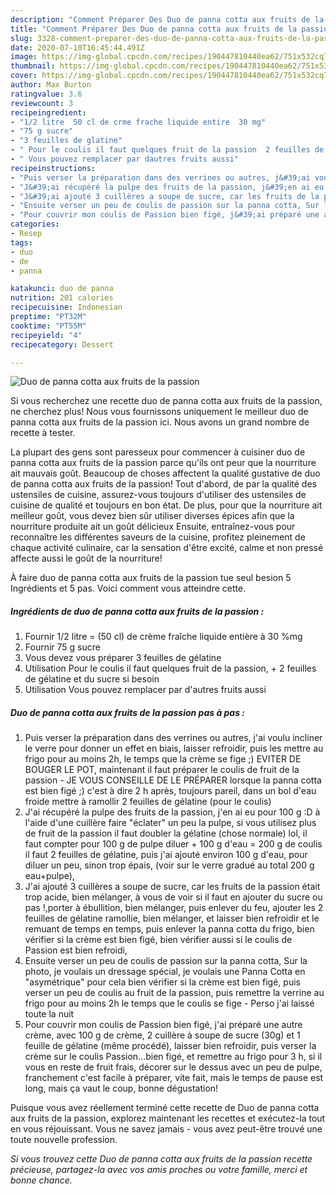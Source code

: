 ```yaml
---
description: "Comment Préparer Des Duo de panna cotta aux fruits de la passion"
title: "Comment Préparer Des Duo de panna cotta aux fruits de la passion"
slug: 3328-comment-preparer-des-duo-de-panna-cotta-aux-fruits-de-la-passion
date: 2020-07-10T16:45:44.491Z
image: https://img-global.cpcdn.com/recipes/190447810440ea62/751x532cq70/duo-de-panna-cotta-aux-fruits-de-la-passion-photo-principale-de-la-recette.jpg
thumbnail: https://img-global.cpcdn.com/recipes/190447810440ea62/751x532cq70/duo-de-panna-cotta-aux-fruits-de-la-passion-photo-principale-de-la-recette.jpg
cover: https://img-global.cpcdn.com/recipes/190447810440ea62/751x532cq70/duo-de-panna-cotta-aux-fruits-de-la-passion-photo-principale-de-la-recette.jpg
author: Max Burton
ratingvalue: 3.6
reviewcount: 3
recipeingredient:
- "1/2 litre  50 cl de crme frache liquide entire  30 mg"
- "75 g sucre"
- "3 feuilles de glatine"
- " Pour le coulis il faut quelques fruit de la passion  2 feuilles de glatine et du sucre si besoin"
- " Vous pouvez remplacer par dautres fruits aussi"
recipeinstructions:
- "Puis verser la préparation dans des verrines ou autres, j&#39;ai voulu incliner le verre pour donner un effet en biais, laisser refroidir, puis les mettre au frigo pour au moins 2h, le temps que la crème se fige ;) EVITER DE BOUGER LE POT, maintenant il faut préparer le coulis de fruit de la passion  JE VOUS CONSEILLE DE LE PRÉPARER lorsque la panna cotta est bien figé ;) c&#39;est à dire 2 h après, toujours pareil, dans un bol d&#39;eau froide mettre à ramollir 2 feuilles de gélatine (pour le coulis)"
- "J&#39;ai récupéré la pulpe des fruits de la passion, j&#39;en ai eu pour 100 g :D à l&#39;aide d&#39;une cuillère faire &#34;éclater&#34; un peu la pulpe, si vous utilisez plus de fruit de la passion il faut doubler la gélatine (chose normale) lol, il faut compter pour 100 g de pulpe diluer + 100 g d&#39;eau = 200 g de coulis il faut 2 feuilles de gélatine, puis j&#39;ai ajouté environ 100 g d&#39;eau, pour diluer un peu, sinon trop épais, (voir sur le verre gradué au total 200 g eau+pulpe),"
- "J&#39;ai ajouté 3 cuillères a soupe de sucre, car les fruits de la passion était trop acide, bien mélanger, à vous de voir si il faut en ajouter du sucre ou pas !,porter à ébullition, bien mélanger, puis enlever du feu, ajouter les 2 feuilles de gélatine ramollie, bien mélanger, et laisser bien refroidir et le remuant de temps en temps, puis enlever la panna cotta du frigo, bien vérifier si la crème est bien figé, bien vérifier aussi si le coulis de Passion est bien refroidi,"
- "Ensuite verser un peu de coulis de passion sur la panna cotta, Sur la photo, je voulais un dressage spécial, je voulais une Panna Cotta en &#34;asymétrique&#34; pour cela bien vérifier si la crème est bien figé, puis verser un peu de coulis au fruit de la passion, puis remettre la verrine au frigo pour au moins 2h le temps que le coulis se fige  Perso j&#39;ai laissé toute la nuit"
- "Pour couvrir mon coulis de Passion bien figé, j&#39;ai préparé une autre crème, avec 100 g de crème, 2 cuillère à soupe de sucre (30g) et 1 feuille de gélatine (même procédé), laisser bien refroidir, puis verser la crème sur le coulis Passion...bien figé, et remettre au frigo pour 3 h, si il vous en reste de fruit frais, décorer sur le dessus avec un peu de pulpe, franchement c&#39;est facile à préparer, vite fait, mais le temps de pause est long, mais ça vaut le coup, bonne dégustation!"
categories:
- Resep
tags:
- duo
- de
- panna

katakunci: duo de panna 
nutrition: 201 calories
recipecuisine: Indonesian
preptime: "PT32M"
cooktime: "PT55M"
recipeyield: "4"
recipecategory: Dessert

---
```



![Duo de panna cotta aux fruits de la passion](https://img-global.cpcdn.com/recipes/190447810440ea62/751x532cq70/duo-de-panna-cotta-aux-fruits-de-la-passion-photo-principale-de-la-recette.jpg)

Si vous recherchez une recette duo de panna cotta aux fruits de la passion, ne cherchez plus! Nous vous fournissons uniquement le meilleur duo de panna cotta aux fruits de la passion ici. Nous avons un grand nombre de recette à tester.

La plupart des gens sont paresseux pour commencer à cuisiner duo de panna cotta aux fruits de la passion parce qu'ils ont peur que la nourriture ait mauvais goût. Beaucoup de choses affectent la qualité gustative de duo de panna cotta aux fruits de la passion! Tout d'abord, de par la qualité des ustensiles de cuisine, assurez-vous toujours d'utiliser des ustensiles de cuisine de qualité et toujours en bon état. De plus, pour que la nourriture ait meilleur goût, vous devez bien sûr utiliser diverses épices afin que la nourriture produite ait un goût délicieux Ensuite, entraînez-vous pour reconnaître les différentes saveurs de la cuisine, profitez pleinement de chaque activité culinaire, car la sensation d'être excité, calme et non pressé affecte aussi le goût de la nourriture!

<!--inarticleads1-->

À faire duo de panna cotta aux fruits de la passion tue seul besion 5 Ingrédients et 5 pas. Voici comment vous atteindre cette.

##### Ingrédients de duo de panna cotta aux fruits de la passion :

1. Fournir 1/2 litre = (50 cl) de crème fraîche liquide entière à 30 %mg
1. Fournir 75 g sucre
1. Vous devez vous préparer 3 feuilles de gélatine
1. Utilisation  Pour le coulis il faut quelques fruit de la passion, + 2 feuilles de gélatine et du sucre si besoin
1. Utilisation  Vous pouvez remplacer par d&#39;autres fruits aussi




<!--inarticleads2-->

##### Duo de panna cotta aux fruits de la passion pas à pas :

1. Puis verser la préparation dans des verrines ou autres, j&#39;ai voulu incliner le verre pour donner un effet en biais, laisser refroidir, puis les mettre au frigo pour au moins 2h, le temps que la crème se fige ;) EVITER DE BOUGER LE POT, maintenant il faut préparer le coulis de fruit de la passion  - JE VOUS CONSEILLE DE LE PRÉPARER lorsque la panna cotta est bien figé ;) c&#39;est à dire 2 h après, toujours pareil, dans un bol d&#39;eau froide mettre à ramollir 2 feuilles de gélatine (pour le coulis)
1. J&#39;ai récupéré la pulpe des fruits de la passion, j&#39;en ai eu pour 100 g :D à l&#39;aide d&#39;une cuillère faire &#34;éclater&#34; un peu la pulpe, si vous utilisez plus de fruit de la passion il faut doubler la gélatine (chose normale) lol, il faut compter pour 100 g de pulpe diluer + 100 g d&#39;eau = 200 g de coulis il faut 2 feuilles de gélatine, puis j&#39;ai ajouté environ 100 g d&#39;eau, pour diluer un peu, sinon trop épais, (voir sur le verre gradué au total 200 g eau+pulpe),
1. J&#39;ai ajouté 3 cuillères a soupe de sucre, car les fruits de la passion était trop acide, bien mélanger, à vous de voir si il faut en ajouter du sucre ou pas !,porter à ébullition, bien mélanger, puis enlever du feu, ajouter les 2 feuilles de gélatine ramollie, bien mélanger, et laisser bien refroidir et le remuant de temps en temps, puis enlever la panna cotta du frigo, bien vérifier si la crème est bien figé, bien vérifier aussi si le coulis de Passion est bien refroidi,
1. Ensuite verser un peu de coulis de passion sur la panna cotta, Sur la photo, je voulais un dressage spécial, je voulais une Panna Cotta en &#34;asymétrique&#34; pour cela bien vérifier si la crème est bien figé, puis verser un peu de coulis au fruit de la passion, puis remettre la verrine au frigo pour au moins 2h le temps que le coulis se fige  - Perso j&#39;ai laissé toute la nuit
1. Pour couvrir mon coulis de Passion bien figé, j&#39;ai préparé une autre crème, avec 100 g de crème, 2 cuillère à soupe de sucre (30g) et 1 feuille de gélatine (même procédé), laisser bien refroidir, puis verser la crème sur le coulis Passion...bien figé, et remettre au frigo pour 3 h, si il vous en reste de fruit frais, décorer sur le dessus avec un peu de pulpe, franchement c&#39;est facile à préparer, vite fait, mais le temps de pause est long, mais ça vaut le coup, bonne dégustation!




<!--inarticleads1-->

<p>
Puisque vous avez réellement terminé cette recette de Duo de panna cotta aux fruits de la passion, explorez maintenant les recettes et exécutez-la tout en vous réjouissant. Vous ne savez jamais - vous avez peut-être trouvé une toute nouvelle profession.
</p>

<p>
<i>Si vous trouvez cette Duo de panna cotta aux fruits de la passion recette précieuse, partagez-la avec vos amis proches ou votre famille, merci et bonne chance.</i>
</p>
